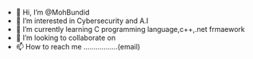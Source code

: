 - 👋 Hi, I’m @MohBundid
- 👀 I’m interested in Cybersecurity and A.I
- 🌱 I’m currently learning C programming language,c++,.net frmaework
- 💞️ I’m looking to collaborate on 
- 📫 How to reach me .................(email)

<!---
MohammedBundid/MohammedBundid is a ✨ special ✨ repository because its `README.md` (this file) appears on your GitHub profile.
You can click the Preview link to take a look at your changes.
--->
